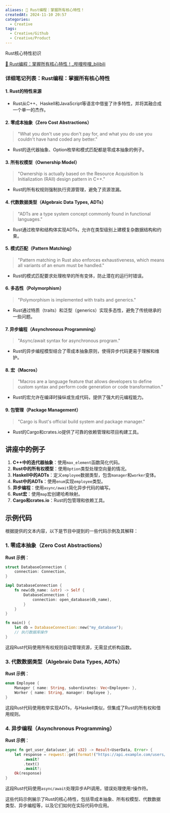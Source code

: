 ```yaml
---
aliases: 📝 Rust编程：掌握所有核心特性！
createdAt: 2024-11-10 20:57
categories:
  - Creative
tags:
  - Creative/Github
  - Creative/Product
---
```

Rust核心特性初识
<!--more-->

[📝 Rust编程：掌握所有核心特性！\_哔哩哔哩\_bilibili](https://www.bilibili.com/video/BV1XMD2YDEH3/?vd_source=7038f96b6bb3b14743531b102b109c43)

### 详细笔记列表：Rust编程：掌握所有核心特性

#### 1. Rust的特性来源

- Rust从C++、Haskell和JavaScript等语言中借鉴了许多特性，并将其融合成一个单一的杰作。

#### 2. 零成本抽象（Zero Cost Abstractions）
   >
   > "What you don't use you don't pay for, and what you do use you couldn't have hand coded any better."

- Rust的迭代器抽象、Option枚举和模式匹配都是零成本抽象的例子。

#### 3. 所有权模型（Ownership Model）
   >
   > "Ownership is actually based on the Resource Acquisition Is Initialization (RAII) design pattern in C++."

- Rust的所有权规则强制执行资源管理，避免了资源泄漏。

#### 4. 代数数据类型（Algebraic Data Types, ADTs）
   >
   > "ADTs are a type system concept commonly found in functional languages."

- Rust通过枚举和结构体实现ADTs，允许在类型级别上建模复杂数据结构和约束。

#### 5. 模式匹配（Pattern Matching）
   >
   > "Pattern matching in Rust also enforces exhaustiveness, which means all variants of an enum must be handled."

- Rust的模式匹配要求处理枚举的所有变体，防止潜在的运行时错误。

#### 6. 多态性（Polymorphism）

 > "Polymorphism is implemented with traits and generics."
- Rust通过特质（traits）和泛型（generics）实现多态性，避免了传统继承的一些问题。

#### 7. 异步编程（Asynchronous Programming）

> "Async/await syntax for asynchronous program."
- Rust的异步编程模型结合了零成本抽象原则，使得异步代码更易于理解和维护。

#### 8. 宏（Macros）

> "Macros are a language feature that allows developers to define custom syntax and perform code generation or code transformation."
- Rust的宏允许在编译时操纵或生成代码，提供了强大的元编程能力。

#### 9. 包管理（Package Management）

 > "Cargo is Rust's official build system and package manager."
- Rust的Cargo和crates.io提供了可靠的依赖管理和项目构建工具。


## 讲座中的例子

1. **C++中的迭代器抽象**：使用`max_element`函数简化代码。
2. **Rust中的所有权模型**：使用`Option`类型处理空向量的情况。
3. **Haskell中的ADTs**：定义`employee`数据类型，包含`manager`和`worker`变体。
4. **Rust中的ADTs**：使用`enum`实现`employee`类型。
5. **异步编程**：使用`async/await`简化异步代码的编写。
6. **Rust宏**：使用`map`宏创建哈希映射。
7. **Cargo和crates.io**：Rust的包管理和依赖工具。

## 示例代码

根据提供的文本内容，以下是节目中提到的一些代码示例及其解释：

### 1. 零成本抽象（Zero Cost Abstractions）

**Rust 示例**：

```rust
struct DatabaseConnection {
    connection: Connection,
}

impl DatabaseConnection {
    fn new(db_name: &str) -> Self {
        DatabaseConnection {
            connection: open_database(db_name),
        }
    }
}

fn main() {
    let db = DatabaseConnection::new("my_database");
    // 执行数据库操作
}
```

这段Rust代码使用所有权规则自动管理资源，无需显式析构函数。

### 3. 代数数据类型（Algebraic Data Types, ADTs）


**Rust 示例**：

```rust
enum Employee {
    Manager { name: String, subordinates: Vec<Employee> },
    Worker { name: String, manager: Employee },
}
```

这段Rust代码使用枚举实现ADTs，与Haskell类似，但集成了Rust的所有权和借用规则。

### 4. 异步编程（Asynchronous Programming）



**Rust 示例**：

```rust
async fn get_user_data(user_id: u32) -> Result<UserData, Error> {
    let response = reqwest::get(format!("https://api.example.com/users/{}", user_id))
        .await?
        .text()
        .await?;
    Ok(response)
}
```

这段Rust代码使用`async/await`处理异步API调用，错误处理使用`?`操作符。

这些代码示例展示了Rust的核心特性，包括零成本抽象、所有权模型、代数数据类型、异步编程等，以及它们如何在实际代码中应用。
